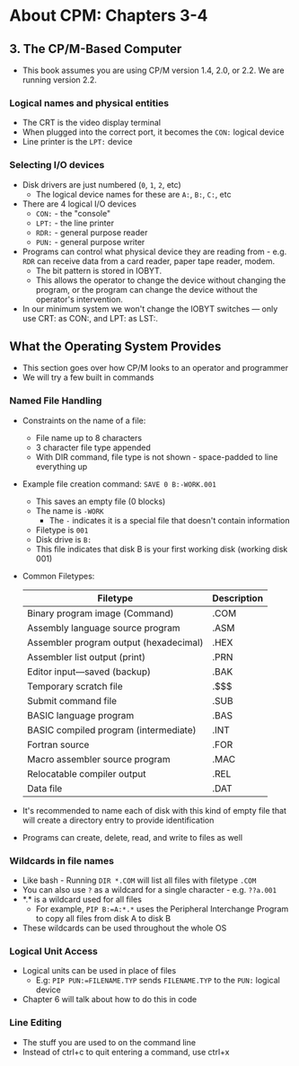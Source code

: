 # About CPM: Chapters 3-4

## 3. The CP/M-Based Computer

-   This book assumes you are using CP/M version 1.4, 2.0, or 2.2. We are running version 2.2.

### Logical names and physical entities

-   The CRT is the video display terminal
-   When plugged into the correct port, it becomes the `CON:` logical device
-   Line printer is the `LPT:` device

### Selecting I/O devices

-   Disk drivers are just numbered (`0`, `1`, `2`, etc)
    -   The logical device names for these are `A:`, `B:`, `C:`, etc
-   There are 4 logical I/O devices
    -   `CON:` - the "console"
    -   `LPT:` - the line printer
    -   `RDR:` - general purpose reader
    -   `PUN:` - general purpose writer
-   Programs can control what physical device they are reading from - e.g. `RDR` can receive data from a card reader, paper tape reader, modem.
    -   The bit pattern is stored in IOBYT.
    -   This allows the operator to change the device without changing the program, or the program can change the device without the operator's intervention.
-   In our minimum system we won't change the IOBYT switches — only use CRT: as CON:, and LPT: as LST:.

## What the Operating System Provides

-   This section goes over how CP/M looks to an operator and programmer
-   We will try a few built in commands

### Named File Handling

-   Constraints on the name of a file:
    -   File name up to 8 characters
    -   3 character file type appended
    -   With DIR command, file type is not shown - space-padded to line everything up
-   Example file creation command: `SAVE 0 B:-WORK.001`
    -   This saves an empty file (0 blocks)
    -   The name is `-WORK`
        -   The `-` indicates it is a special file that doesn't contain information
    -   Filetype is `001`
    -   Disk drive is `B:`
    -   This file indicates that disk B is your first working disk (working disk 001)
-   Common Filetypes:

    | Filetype                               | Description |
    | -------------------------------------- | ----------- |
    | Binary program image (Command)         | .COM        |
    | Assembly language source program       | .ASM        |
    | Assembler program output (hexadecimal) | .HEX        |
    | Assembler list output (print)          | .PRN        |
    | Editor input—saved (backup)            | .BAK        |
    | Temporary scratch file                 | .$$$        |
    | Submit command file                    | .SUB        |
    | BASIC language program                 | .BAS        |
    | BASIC compiled program (intermediate)  | .INT        |
    | Fortran source                         | .FOR        |
    | Macro assembler source program         | .MAC        |
    | Relocatable compiler output            | .REL        |
    | Data file                              | .DAT        |

-   It's recommended to name each of disk with this kind of empty file that will create a directory entry to provide identification
-   Programs can create, delete, read, and write to files as well

### Wildcards in file names

-   Like bash - Running `DIR *.COM` will list all files with filetype `.COM`
-   You can also use `?` as a wildcard for a single character - e.g. `??a.001`
-   \*.\* is a wildcard used for all files
    -   For example, `PIP B:=A:*.*` uses the Peripheral Interchange Program to copy all files from disk A to disk B
-   These wildcards can be used throughout the whole OS

### Logical Unit Access

-   Logical units can be used in place of files
    -   E.g: `PIP PUN:=FILENAME.TYP` sends `FILENAME.TYP` to the `PUN:` logical device
-   Chapter 6 will talk about how to do this in code

### Line Editing

-   The stuff you are used to on the command line
-   Instead of ctrl+c to quit entering a command, use ctrl+x
